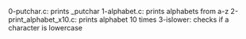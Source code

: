 0-putchar.c: prints _putchar
1-alphabet.c: prints alphabets from a-z
2-print_alphabet_x10.c: prints alphabet 10 times
3-islower: checks if a character is lowercase
